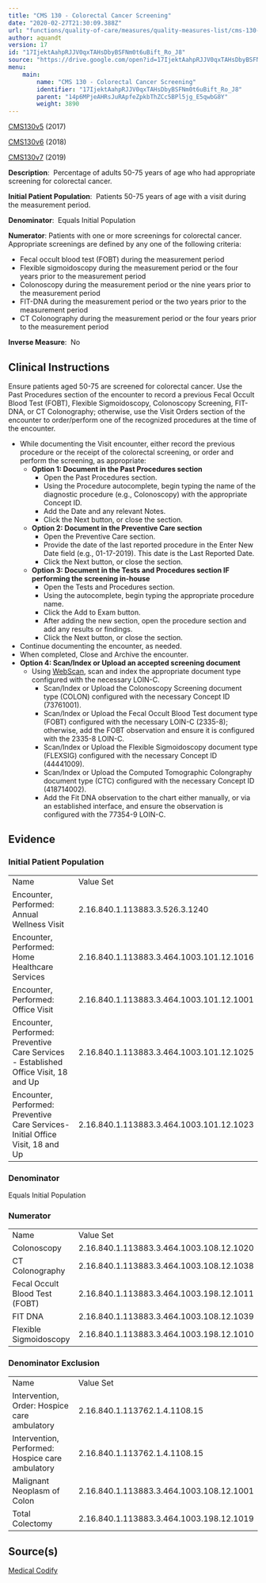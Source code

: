 ```yaml
---
title: "CMS 130 - Colorectal Cancer Screening"
date: "2020-02-27T21:30:09.388Z"
url: "functions/quality-of-care/measures/quality-measures-list/cms-130-colorectal-cancer-screening.html"
author: aquandt
version: 17
id: "17IjektAahpRJJV0qxTAHsDbyBSFNm0t6uBift_Ro_J8"
source: "https://drive.google.com/open?id=17IjektAahpRJJV0qxTAHsDbyBSFNm0t6uBift_Ro_J8"
menu:
    main:
        name: "CMS 130 - Colorectal Cancer Screening"
        identifier: "17IjektAahpRJJV0qxTAHsDbyBSFNm0t6uBift_Ro_J8"
        parent: "14p6MPjeAHRsJuRApfeZpkbThZCc5BPl5jg_E5qwbG8Y"
        weight: 3890
---
```

[CMS130v5](https://medicalcodify.com/eh/?f=layoutnouser&func&module&tabmodule&name=RXDBmain&searchterm=CMS130&showresult=CMS130v5&showresulttype=Measure) (2017)

[CMS130v6](https://medicalcodify.com/eh/?f=layoutnouser&func&module&tabmodule&name=RXDBmain&searchterm=CMS130&showresult=CMS130v6&showresulttype=Measure) (2018)

[CMS130v7](https://medicalcodify.com/eh/?f=layoutnouser&func&module&tabmodule&name=RXDBmain&searchterm=CMS130&showresult=CMS130v7&showresulttype=Measure) (2019)



**Description**:  Percentage of adults 50-75 years of age who had appropriate screening for colorectal cancer.

**Initial Patient Population**:  Patients 50-75 years of age with a visit during the measurement period.

**Denominator**:  Equals Initial Population

**Numerator**: Patients with one or more screenings for colorectal cancer. Appropriate screenings are defined by any one of the following criteria:

* Fecal occult blood test (FOBT) during the measurement period
* Flexible sigmoidoscopy during the measurement period or the four years prior to the measurement period
* Colonoscopy during the measurement period or the nine years prior to the measurement period
* FIT-DNA during the measurement period or the two years prior to the measurement period
* CT Colonography during the measurement period or the four years prior to the measurement period

**Inverse Measure**:  No

## Clinical Instructions

Ensure patients aged 50-75 are screened for colorectal cancer. Use the Past Procedures section of the encounter to record a previous Fecal Occult Blood Test (FOBT), Flexible Sigmoidoscopy, Colonoscopy Screening, FIT-DNA, or CT Colonography; otherwise, use the Visit Orders section of the encounter to order/perform one of the recognized procedures at the time of the encounter.

* While documenting the Visit encounter, either record the previous procedure or the receipt of the colorectal screening, or order and perform the screening, as appropriate: 
    * <strong>Option 1: Document in the Past Procedures section</strong>
        * Open the Past Procedures section.
        * Using the Procedure autocomplete, begin typing the name of the diagnostic procedure (e.g., Colonoscopy) with the appropriate Concept ID.
        * Add the Date and any relevant Notes.
        * Click the Next button, or close the section.
    * <strong>Option 2: Document in the Preventive Care section </strong>
        * Open the Preventive Care section.
        * Provide the date of the last reported procedure in the Enter New Date field (e.g., 01-17-2019). This date is the Last Reported Date.
        * Click the Next button, or close the section.
    * <strong>Option 3: Document in the Tests and Procedures section IF performing the screening in-house</strong> 
        * Open the Tests and Procedures section.
        * Using the autocomplete, begin typing the appropriate procedure name.
        * Click the Add to Exam button.
        * After adding the new section, open the procedure section and add any results or findings.
        * Click the Next button, or close the section.
* Continue documenting the encounter, as needed.
* When completed, Close and Archive the encounter.
* <strong>Option 4: Scan/Index or Upload an accepted screening document</strong>
    * Using [WebScan](../../../document-management/scanning-and-indexing.html), scan and index the appropriate document type configured with the necessary LOIN-C.
        * Scan/Index or Upload the Colonoscopy Screening document type (COLON) configured with the necessary Concept ID (73761001).
        * Scan/Index or Upload the Fecal Occult Blood Test document type (FOBT) configured with the necessary LOIN-C (2335-8); otherwise, add the FOBT observation and ensure it is configured with the 2335-8 LOIN-C.
        * Scan/Index or Upload the Flexible Sigmoidoscopy document type (FLEXSIG) configured with the necessary Concept ID (44441009).
        * Scan/Index or Upload the Computed Tomographic Colongraphy document type (CTC) configured with the necessary Concept ID (418714002).
        * Add the Fit DNA observation to the chart either manually, or via an established interface, and ensure the observation is configured with the 77354-9 LOIN-C.

## Evidence

### Initial Patient Population

<table>
  <tr>
    <td>Name</td>
    <td>Value Set</td>
  </tr>
  <tr>
    <td>Encounter, Performed: Annual Wellness Visit</td>
    <td>2.16.840.1.113883.3.526.3.1240</td>
  </tr>
  <tr>
    <td>Encounter, Performed: Home Healthcare Services</td>
    <td>2.16.840.1.113883.3.464.1003.101.12.1016</td>
  </tr>
  <tr>
    <td>Encounter, Performed: Office Visit</td>
    <td>2.16.840.1.113883.3.464.1003.101.12.1001</td>
  </tr>
  <tr>
    <td>Encounter, Performed: Preventive Care Services - Established Office Visit, 18 and Up</td>
    <td>2.16.840.1.113883.3.464.1003.101.12.1025</td>
  </tr>
  <tr>
    <td>Encounter, Performed: Preventive Care Services-Initial Office Visit, 18 and Up</td>
    <td>2.16.840.1.113883.3.464.1003.101.12.1023</td>
  </tr>
</table>

### Denominator

Equals Initial Population

### Numerator

<table>
  <tr>
    <td>Name</td>
    <td>Value Set</td>
  </tr>
  <tr>
    <td>Colonoscopy</td>
    <td>2.16.840.1.113883.3.464.1003.108.12.1020</td>
  </tr>
  <tr>
    <td>CT Colonography</td>
    <td>2.16.840.1.113883.3.464.1003.108.12.1038</td>
  </tr>
  <tr>
    <td>Fecal Occult Blood Test (FOBT)</td>
    <td>2.16.840.1.113883.3.464.1003.198.12.1011</td>
  </tr>
  <tr>
    <td>FIT DNA</td>
    <td>2.16.840.1.113883.3.464.1003.108.12.1039</td>
  </tr>
  <tr>
    <td>Flexible Sigmoidoscopy</td>
    <td>2.16.840.1.113883.3.464.1003.198.12.1010</td>
  </tr>
</table>

### Denominator Exclusion

<table>
  <tr>
    <td>Name</td>
    <td>Value Set</td>
  </tr>
  <tr>
    <td>Intervention, Order: Hospice care ambulatory</td>
    <td>2.16.840.1.113762.1.4.1108.15</td>
  </tr>
  <tr>
    <td>Intervention, Performed: Hospice care ambulatory</td>
    <td>2.16.840.1.113762.1.4.1108.15</td>
  </tr>
  <tr>
    <td>Malignant Neoplasm of Colon</td>
    <td>2.16.840.1.113883.3.464.1003.108.12.1001</td>
  </tr>
  <tr>
    <td>Total Colectomy</td>
    <td>2.16.840.1.113883.3.464.1003.198.12.1019</td>
  </tr>
</table>

## Source(s)

[Medical Codify](https://medicalcodify.com/eh/?f=layoutnouser&func&name=RXDBmain&module&tabmodule&searchterm=CMS130&Submit=Search&icd9search=0&icd10search=0&icd10pcssearch=0&snomedsearch=0&loincsearch=0&labcorpsearch=0&questsearch=0&rxnormsearch=0&hcpcssearch=0&ndcsearch=0&cvxsearch=0&vissearch=0&vssearch=0&meassearch=1&pcssearch=1&fdbsearch=1&fdbnamesearch=1&fullsearch&flowsheet)


